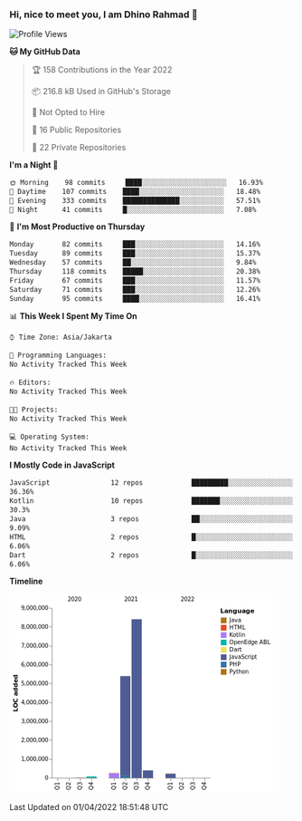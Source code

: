 ### Hi, nice to meet you, I am Dhino Rahmad 👋
<!--START_SECTION:waka-->
![Profile Views](http://img.shields.io/badge/Profile%20Views-0-blue)

**🐱 My GitHub Data** 

> 🏆 158 Contributions in the Year 2022
 > 
> 📦 216.8 kB Used in GitHub's Storage 
 > 
> 🚫 Not Opted to Hire
 > 
> 📜 16 Public Repositories 
 > 
> 🔑 22 Private Repositories  
 > 
**I'm a Night 🦉** 

```text
🌞 Morning    98 commits     ████░░░░░░░░░░░░░░░░░░░░░   16.93% 
🌆 Daytime    107 commits    ████░░░░░░░░░░░░░░░░░░░░░   18.48% 
🌃 Evening    333 commits    ██████████████░░░░░░░░░░░   57.51% 
🌙 Night      41 commits     █░░░░░░░░░░░░░░░░░░░░░░░░   7.08%

```
📅 **I'm Most Productive on Thursday** 

```text
Monday       82 commits     ███░░░░░░░░░░░░░░░░░░░░░░   14.16% 
Tuesday      89 commits     ███░░░░░░░░░░░░░░░░░░░░░░   15.37% 
Wednesday    57 commits     ██░░░░░░░░░░░░░░░░░░░░░░░   9.84% 
Thursday     118 commits    █████░░░░░░░░░░░░░░░░░░░░   20.38% 
Friday       67 commits     ███░░░░░░░░░░░░░░░░░░░░░░   11.57% 
Saturday     71 commits     ███░░░░░░░░░░░░░░░░░░░░░░   12.26% 
Sunday       95 commits     ████░░░░░░░░░░░░░░░░░░░░░   16.41%

```


📊 **This Week I Spent My Time On** 

```text
⌚︎ Time Zone: Asia/Jakarta

💬 Programming Languages: 
No Activity Tracked This Week

🔥 Editors: 
No Activity Tracked This Week

🐱‍💻 Projects: 
No Activity Tracked This Week

💻 Operating System: 
No Activity Tracked This Week

```

**I Mostly Code in JavaScript** 

```text
JavaScript               12 repos            █████████░░░░░░░░░░░░░░░░   36.36% 
Kotlin                   10 repos            ███████░░░░░░░░░░░░░░░░░░   30.3% 
Java                     3 repos             ██░░░░░░░░░░░░░░░░░░░░░░░   9.09% 
HTML                     2 repos             █░░░░░░░░░░░░░░░░░░░░░░░░   6.06% 
Dart                     2 repos             █░░░░░░░░░░░░░░░░░░░░░░░░   6.06%

```


**Timeline**

![Chart not found](https://raw.githubusercontent.com/Dhino12/Dhino12/master/charts/bar_graph.png) 


 Last Updated on 01/04/2022 18:51:48 UTC
<!--END_SECTION:waka-->
 
